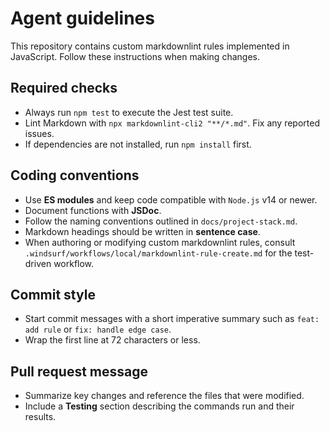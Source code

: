 # Agent guidelines

This repository contains custom markdownlint rules implemented in JavaScript. Follow these instructions when making changes.

## Required checks

- Always run `npm test` to execute the Jest test suite.
- Lint Markdown with `npx markdownlint-cli2 "**/*.md"`. Fix any reported issues.
- If dependencies are not installed, run `npm install` first.

## Coding conventions

- Use **ES modules** and keep code compatible with `Node.js` v14 or newer.
- Document functions with **JSDoc**.
- Follow the naming conventions outlined in `docs/project-stack.md`.
- Markdown headings should be written in **sentence case**.
- When authoring or modifying custom markdownlint rules, consult `.windsurf/workflows/local/markdownlint-rule-create.md` for the test-driven workflow.

## Commit style

- Start commit messages with a short imperative summary such as `feat: add rule` or `fix: handle edge case`.
- Wrap the first line at 72 characters or less.

## Pull request message

- Summarize key changes and reference the files that were modified.
- Include a **Testing** section describing the commands run and their results.

